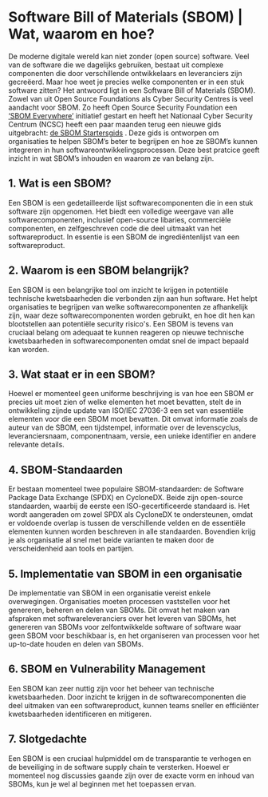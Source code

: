 # Software Bill of Materials (SBOM) | Wat, waarom en hoe?

De moderne digitale wereld kan niet zonder (open source) software. Veel van de software die we dagelijks gebruiken, bestaat uit complexe componenten die door verschillende ontwikkelaars en leveranciers zijn gecreëerd. Maar hoe weet je precies welke componenten er in een stuk software zitten? Het antwoord ligt in een Software Bill of Materials (SBOM). Zowel van uit Open Source Foundations als Cyber Security Centres is veel aandacht voor SBOM. Zo heeft Open Source Security Foundation een [‘SBOM Everywhere’](https://openssf.org/blog/2023/06/30/sbom-everywhere-and-the-security-tooling-working-group-providing-the-best-security-tools-for-open-source-developers/)  initiatief gestart en heeft het Nationaal Cyber Security Centrum (NCSC) heeft een paar maanden terug een nieuwe gids uitgebracht: [de SBOM Startersgids](https://www.ncsc.nl/documenten/publicaties/2023/juli/5/sbom-startersgids) . Deze gids is ontworpen om organisaties te helpen SBOM’s beter te begrijpen en hoe ze SBOM’s kunnen integreren in hun softwareontwikkelingsprocessen. Deze best pratcice geeft inzicht in wat SBOM’s inhouden en waarom ze van belang zijn.

## 1. Wat is een SBOM?
Een SBOM is een gedetailleerde lijst softwarecomponenten die in een stuk software zijn opgenomen. Het biedt een volledige weergave van alle softwarecomponenten, inclusief open-source libaries, commerciële componenten, en zelfgeschreven code die deel uitmaakt van het softwareproduct. In essentie is een SBOM de ingrediëntenlijst van een softwareproduct.

## 2. Waarom is een SBOM belangrijk?
Een SBOM is een belangrijke tool om inzicht te krijgen in potentiële technische kwetsbaarheden die verbonden zijn aan hun software. Het helpt organisaties te begrijpen van welke softwarecomponenten ze afhankelijk zijn, waar deze softwarecomponenten worden gebruikt, en hoe dit hen kan blootstellen aan potentiële security risico's. Een SBOM is tevens van cruciaal belang om adequaat te kunnen reageren op nieuwe technische kwetsbaarheden in softwarecomponenten omdat snel de impact bepaald kan worden.

## 3. Wat staat er in een SBOM?
Hoewel er momenteel geen uniforme beschrijving is van hoe een SBOM er precies uit moet zien of welke elementen het moet bevatten, stelt de in ontwikkeling zijnde update van ISO/IEC 27036-3 een set van essentiële elementen voor die een SBOM moet bevatten. Dit omvat informatie zoals de auteur van de SBOM, een tijdstempel, informatie over de levenscyclus, leveranciersnaam, componentnaam, versie, een unieke identifier en andere relevante details.

## 4. SBOM-Standaarden
Er bestaan momenteel twee populaire SBOM-standaarden: de Software Package Data Exchange (SPDX) en CycloneDX. Beide zijn open-source standaarden, waarbij de eerste een ISO-gecertificeerde standaard is. Het wordt aangeraden om zowel SPDX als CycloneDX te ondersteunen, omdat er voldoende overlap is tussen de verschillende velden en de essentiële elementen kunnen worden beschreven in alle standaarden. Bovendien krijg je als organisatie al snel met beide varianten te maken door de verscheidenheid aan tools en partijen.

## 5. Implementatie van SBOM in een organisatie
De implementatie van SBOM in een organisatie vereist enkele overwegingen. Organisaties moeten processen vaststellen voor het genereren, beheren en delen van SBOMs. Dit omvat het maken van afspraken met softwareleveranciers over het leveren van SBOMs, het genereren van SBOMs voor zelfontwikkelde software of software waar geen SBOM voor beschikbaar is, en het organiseren van processen voor het up-to-date houden en delen van SBOMs.

## 6. SBOM en Vulnerability Management
Een SBOM kan zeer nuttig zijn voor het beheer van technische kwetsbaarheden. Door inzicht te krijgen in de softwarecomponenten die deel uitmaken van een softwareproduct, kunnen teams sneller en efficiënter kwetsbaarheden identificeren en mitigeren. 

## 7. Slotgedachte
Een SBOM is een cruciaal hulpmiddel om de transparantie te verhogen en de beveiliging in de software supply chain te versterken. Hoewel er momenteel nog discussies gaande zijn over de exacte vorm en inhoud van SBOMs, kun je wel al beginnen met het toepassen ervan. 

